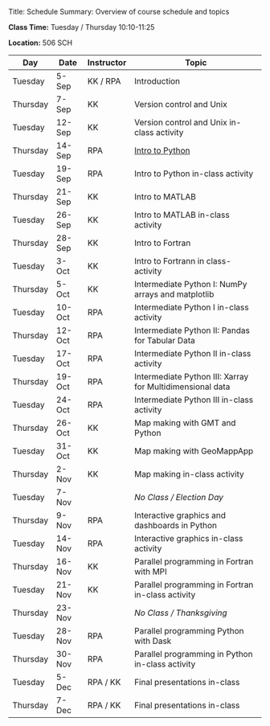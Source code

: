 Title: Schedule
Summary: Overview of course schedule and topics

**Class Time:** Tuesday / Thursday 10:10-11:25 

**Location:** 506 SCH 



| Day      | Date   | Instructor | Topic                                                     |
|----------|--------|------------|-----------------------------------------------------------|
| Tuesday  | 5-Sep  | KK / RPA   | Introduction                                              |
| Thursday | 7-Sep  | KK         | Version control and Unix                                  |
| Tuesday  | 12-Sep | KK         | Version control and Unix in-class activity                |
| Thursday | 14-Sep | RPA        | [Intro to Python]({filename}/lectures/intro_to_python.ipynb)|
| Tuesday  | 19-Sep | RPA        | Intro to Python in-class activity                         |
| Thursday | 21-Sep | KK         | Intro to MATLAB                                           |
| Tuesday  | 26-Sep | KK         | Intro to MATLAB in-class activity                         |
| Thursday | 28-Sep | KK         | Intro to Fortran                                          |
| Tuesday  | 3-Oct  | KK         | Intro to Fortrann in class-activity                       |
| Thursday | 5-Oct  | KK         | Intermediate Python I: NumPy arrays and matplotlib        |
| Tuesday  | 10-Oct | RPA        | Intermediate Python I in-class activity                   |
| Thursday | 12-Oct | RPA        | Intermediate Python II: Pandas for Tabular Data           |
| Tuesday  | 17-Oct | RPA        | Intermediate Python II in-class activity                  |
| Thursday | 19-Oct | RPA        | Intermediate Python III: Xarray for Multidimensional data |
| Tuesday  | 24-Oct | RPA        | Intermediate Python III in-class activity                 |
| Thursday | 26-Oct | KK         | Map making with GMT and Python                            |
| Tuesday  | 31-Oct | KK         | Map making with GeoMappApp                                |
| Thursday | 2-Nov  | KK         | Map making in-class activity                              |
| Tuesday  | 7-Nov  |            | _No Class / Election Day_                          |
| Thursday | 9-Nov  | RPA        | Interactive graphics and dashboards in Python             |
| Tuesday  | 14-Nov | RPA        | Interactive graphics in-class activity                    |
| Thursday | 16-Nov | KK         | Parallel programming in Fortran with MPI                  |
| Tuesday  | 21-Nov | KK         | Parallel programming in Fortran in-class activity         |
| Thursday | 23-Nov |            | _No Class / Thanksgiving_                           |
| Tuesday  | 28-Nov | RPA        | Parallel programming Python with Dask                     |
| Thursday | 30-Nov | RPA        | Parallel programming in Python in-class activity          |
| Tuesday  | 5-Dec  | RPA / KK   | Final presentations in-class                              |
| Thursday | 7-Dec  | RPA / KK   | Final presentations in-class                              |
